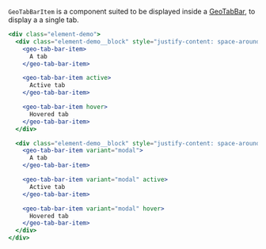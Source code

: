 `GeoTabBarItem` is a component suited to be displayed inside a
[GeoTabBar](/#/Elements/GeoTabBar?id=geotabbar-1), to display a a single tab.

```jsx live
<div class="element-demo">
  <div class="element-demo__block" style="justify-content: space-around;">
    <geo-tab-bar-item>
      A tab
    </geo-tab-bar-item>

    <geo-tab-bar-item active>
      Active tab
    </geo-tab-bar-item>

    <geo-tab-bar-item hover>
      Hovered tab
    </geo-tab-bar-item>
  </div>

  <div class="element-demo__block" style="justify-content: space-around;">
    <geo-tab-bar-item variant="modal">
      A tab
    </geo-tab-bar-item>

    <geo-tab-bar-item variant="modal" active>
      Active tab
    </geo-tab-bar-item>

    <geo-tab-bar-item variant="modal" hover>
      Hovered tab
    </geo-tab-bar-item>
  </div>
</div>
```